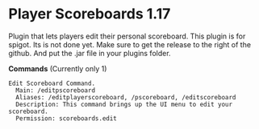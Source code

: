 # Player Scoreboards 1.17
Plugin that lets players edit their personal scoreboard. This plugin is for spigot. Its is not done yet.
Make sure to get the release to the right of the github. And put the .jar file in your plugins folder.

**Commands** (Currently only 1)
```
Edit Scoreboard Command.
  Main: /editpscoreboard
  Aliases: /editplayerscoreboard, /pscoreboard, /editscoreboard
  Description: This command brings up the UI menu to edit your scoreboard.
  Permission: scoreboards.edit
```
